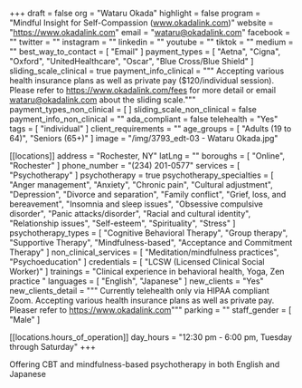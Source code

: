 +++
draft = false
org = "Wataru Okada"
highlight = false
program = "Mindful Insight for Self-Compassion (www.okadalink.com)"
website = "https://www.okadalink.com"
email = "wataru@okadalink.com"
facebook = ""
twitter = ""
instagram = ""
linkedin = ""
youtube = ""
tiktok = ""
medium = ""
best_way_to_contact = [ "Email" ]
payment_types = [
  "Aetna",
  "Cigna",
  "Oxford",
  "UnitedHealthcare",
  "Oscar",
  "Blue Cross/Blue Shield"
]
sliding_scale_clinical = true
payment_info_clinical = """
Accepting various health insurance plans as well as private pay ($120/individual session).
Please refer to https://www.okadalink.com/fees for more detail or email wataru@okadalink.com about the sliding scale."""
payment_types_non_clinical = [ ]
sliding_scale_non_clinical = false
payment_info_non_clinical = ""
ada_compliant = false
telehealth = "Yes"
tags = [ "individual" ]
client_requirements = ""
age_groups = [ "Adults (19 to 64)", "Seniors (65+)" ]
image = "/img/3793_edt-03 - Wataru Okada.jpg"

[[locations]]
address = "Rochester, NY"
latLng = ""
boroughs = [ "Online", "Rochester" ]
phone_number = "(234) 201-0577"
services = [ "Psychotherapy" ]
psychotherapy = true
psychotherapy_specialties = [
  "Anger management",
  "Anxiety",
  "Chronic pain",
  "Cultural adjustment",
  "Depression",
  "Divorce and separation",
  "Family conflict",
  "Grief, loss, and bereavement",
  "Insomnia and sleep issues",
  "Obsessive compulsive disorder",
  "Panic attacks/disorder",
  "Racial and cultural identity",
  "Relationship issues",
  "Self-esteem",
  "Spirituality",
  "Stress"
]
psychotherapy_types = [
  "Cognitive Behavioral Therapy",
  "Group therapy",
  "Supportive Therapy",
  "Mindfulness-based",
  "Acceptance and Commitment Therapy"
]
non_clinical_services = [ "Meditation/mindfulness practices", "Psychoeducation" ]
credentials = [ "LCSW (Licensed Clinical Social Worker)" ]
trainings = "Clinical experience in behavioral health, Yoga, Zen practice "
languages = [ "English", "Japanese" ]
new_clients = "Yes"
new_clients_detail = """
Currently telehealth only via HIPAA compliant Zoom.
Accepting various health insurance plans as well as private pay. Pleaser refer to https://www.okadalink.com"""
parking = ""
staff_gender = [ "Male" ]

  [[locations.hours_of_operation]]
  day_hours = "12:30 pm - 6:00 pm, Tuesday through Saturday"
+++

Offering CBT and mindfulness-based psychotherapy in both English and Japanese 
